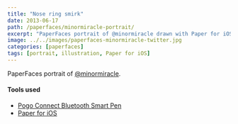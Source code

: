 ```yaml
---
title: "Nose ring smirk"
date: 2013-06-17
path: /paperfaces/minormiracle-portrait/
excerpt: "PaperFaces portrait of @minormiracle drawn with Paper for iOS on an iPad."
image: ../../images/paperfaces-minormiracle-twitter.jpg
categories: [paperfaces]
tags: [portrait, illustration, Paper for iOS]
---
```


PaperFaces portrait of [@minormiracle](https://twitter.com/minormiracle).

#### Tools used

- [Pogo Connect Bluetooth Smart Pen](https://www.amazon.com/gp/product/B009K448L4/ref=as_li_ss_tl?ie=UTF8&camp=1789&creative=390957&creativeASIN=B009K448L4&linkCode=as2&tag=mademist-20)
- [Paper for iOS](https://paper.bywetransfer.com/)
